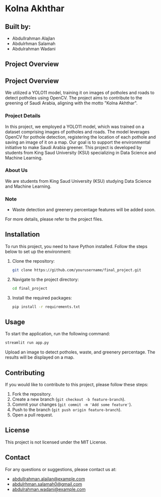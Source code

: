 # Kolna Akhthar

## Built by:
- Abdullrahman Alajlan
- Abdulrhman Salamah
- Abdulrahman Wadani

## Project Overview

## Project Overview

We utilized a YOLO11 model, training it on images of potholes and roads to detect potholes using OpenCV. The project aims to contribute to the greening of Saudi Arabia, aligning with the motto "Kolna Akhthar".

### Project Details

In this project, we employed a YOLO11 model, which was trained on a dataset comprising images of potholes and roads. The model leverages OpenCV for pothole detection, registering the location of each pothole and saving an image of it on a map. Our goal is to support the environmental initiative to make Saudi Arabia greener. This project is developed by students from King Saud University (KSU) specializing in Data Science and Machine Learning.

### About Us

We are students from King Saud University (KSU) studying Data Science and Machine Learning.

### Note
- Waste detection and greenery percentage features will be added soon.

For more details, please refer to the project files.

## Installation

To run this project, you need to have Python installed. Follow the steps below to set up the environment:

1. Clone the repository:
    ```bash
    git clone https://github.com/yourusername/final_project.git
    ```
2. Navigate to the project directory:
    ```bash
    cd final_project
    ```
3. Install the required packages:
    ```bash
    pip install -r requirements.txt
    ```

## Usage

To start the application, run the following command:
```bash
streamlit run app.py
```

Upload an image to detect potholes, waste, and greenery percentage. The results will be displayed on a map.

## Contributing

If you would like to contribute to this project, please follow these steps:

1. Fork the repository.
2. Create a new branch (`git checkout -b feature-branch`).
3. Commit your changes (`git commit -m 'Add some feature'`).
4. Push to the branch (`git push origin feature-branch`).
5. Open a pull request.

## License

This project is not licensed under the MIT License.

## Contact

For any questions or suggestions, please contact us at:
- abdullrahman.alajlan@example.com
- abdulrhman.salamah0@gmail.com
- abdulrahman.wadani@example.com
